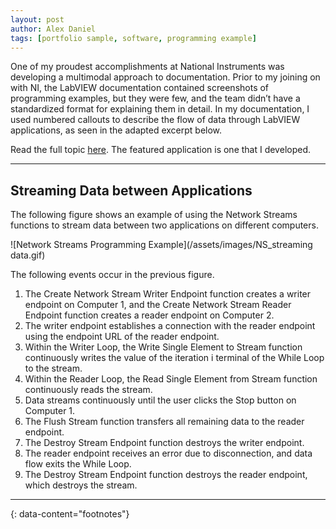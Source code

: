 ```yaml
---
layout: post
author: Alex Daniel
tags: [portfolio sample, software, programming example]
---
```


One of my proudest accomplishments at National Instruments was developing a multimodal approach to documentation. Prior to my joining on with NI, the LabVIEW documentation contained screenshots of programming examples, but they were few, and the team didn’t have a standardized format for explaining them in detail. In my documentation, I used numbered callouts to describe the flow of data through LabVIEW applications, as seen in the adapted excerpt below.

Read the full topic [here](https://www.ni.com/docs/en-US/bundle/labview/page/streaming-data-between-applications.html). The featured application is one that I developed.

---

## Streaming Data between Applications

The following figure shows an example of using the Network Streams functions to stream data between two applications on different computers.

![Network Streams Programming Example](/assets/images/NS_streaming data.gif)

The following events occur in the previous figure.

1. The Create Network Stream Writer Endpoint function creates a writer endpoint on Computer 1, and the Create Network Stream Reader Endpoint function creates a reader endpoint on Computer 2. 
2. The writer endpoint establishes a connection with the reader endpoint using the endpoint URL of the reader endpoint.
3. Within the Writer Loop, the Write Single Element to Stream function continuously writes the value of the iteration i terminal of the While Loop to the stream. 
4. Within the Reader Loop, the Read Single Element from Stream function continuously reads the stream. 
5. Data streams continuously until the user clicks the Stop button on Computer 1.
6. The Flush Stream function transfers all remaining data to the reader endpoint.
7. The Destroy Stream Endpoint function destroys the writer endpoint.
8. The reader endpoint receives an error due to disconnection, and data flow exits the While Loop.
9. The Destroy Stream Endpoint function destroys the reader endpoint, which destroys the stream.


---
{: data-content="footnotes"}
